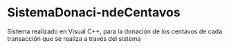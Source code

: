 # SistemaDonaci-ndeCentavos
Sistema realizado en Visual C++, para la donación de los centavos de cada transacción que se realiza a través del sistema
